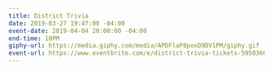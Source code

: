 ```yaml
---
title: District Trivia
date: 2019-03-27 19:47:00 -04:00
event-date: 2019-04-04 20:00:00 -04:00
end-time: 10PM
giphy-url: https://media.giphy.com/media/APDFlaP8poxD9DV1PM/giphy.gif
event-url: https://www.eventbrite.com/e/district-trivia-tickets-59503669076
---
```


